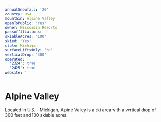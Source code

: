 ```yaml
---
annualSnowfall: '20'
country: USA
mountain: Alpine Valley
openToPublic: 'Yes'
owner: Wisconsin Resorts
passAffiliations: ''
skiableAcres: '100'
skied: 'Yes'
state: Michigan
surfaceLiftsOnly: 'No'
verticalDrop: '300'
operated:
  '2324': true
  '2425': true
website: ''
---
```



# Alpine Valley

Located in U.S. - Michigan, Alpine Valley is a ski area with a vertical drop of 300 feet and 100 skiable acres.
